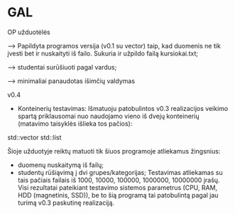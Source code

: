 # GAL
OP užduotėlės

-->   Papildyta programos versija (v0.1 su vector) taip, kad duomenis ne tik įvesti bet ir nuskaityti iš failo. Sukuria ir užpildo failą kursiokai.txt;

-->   studentai surūšiuoti pagal vardus;

-->   minimaliai panaudotas išimčių valdymas

v0.4
- Konteinerių testavimas: Išmatuoju patobulintos v0.3 realizacijos veikimo spartą priklausomai nuo naudojamo vieno iš dvejų konteinerių (matavimo taisyklės išlieka tos pačios): 

std::vector
std::list

Šioje užduotyje reiktų matuoti tik šiuos programoje atliekamus žingsnius:

- duomenų nuskaitymą iš failų;
- studentų rūšiąvimą į dvi grupes/kategorijas;
Testavimas atliekamas su tais pačiais failais iš 1000, 10000, 100000, 1000000, 10000000 įrašų. Visi rezultatai pateikiant testavimo sistemos parametrus (CPU, RAM, HDD (magnetinis, SSD)), be to šią programą tai patobulintą pagal jau turimą v0.3 paskutinę realizaciją. 
